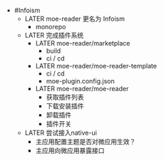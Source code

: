 - #Infoism
	- LATER moe-reader 更名为 Infoism
		- monorepo
	- LATER 完成插件系统
		- LATER moe-reader/marketplace
			- build
			- ci / cd
		- LATER moe-reader/moe-reader-template
			- ci / cd
			- moe-plugin.config.json
		- LATER moe-reader/moe-reader
			- 获取插件列表
			- 下载安装插件
			- 卸载插件
			- 插件开关
	- LATER 尝试接入native-ui
		- 主应用配置主题是否对微应用生效？
		- 主应用向微应用暴露接口